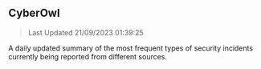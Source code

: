 ## CyberOwl 
> Last Updated 21/09/2023 01:39:25 


A daily updated summary of the most frequent types of security incidents currently being reported from different sources.

